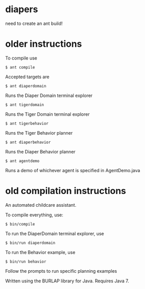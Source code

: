 diapers
=======

need to create an ant build!


older instructions
===============================
To compile use

	$ ant compile

Accepted targets are 
	
	$ ant diaperdomain

Runs the Diaper Domain terminal explorer

	$ ant tigerdomain

Runs the Tiger Domain terminal explorer

	$ ant tigerbehavior

Runs the Tiger Behavior planner

	$ ant diaperbehavior

Runs the Diaper Behavior planner

	$ ant agentdemo

Runs a demo of whichever agent is specified in AgentDemo.java


old compilation instructions
=======
An automated childcare assistant.

To compile everything, use:
	
	$ bin/compile

To run the DiaperDomain terminal explorer, use
	
	$ bin/run diaperdomain

To run the Behavior example, use

	$ bin/run behavior

Follow the prompts to run specific planning examples

Written using the BURLAP library for Java.  Requires Java 7.
